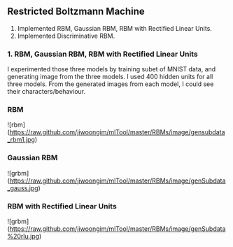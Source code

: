## Restricted Boltzmann Machine

1. Implemented RBM, Gaussian RBM, RBM with Rectified Linear Units.
2. Implemented Discriminative RBM.

### 1. RBM, Gaussian RBM, RBM with Rectified Linear Units
I experimented those three models by training subet of MNIST data, and generating image from
the three models.
I used 400 hidden units for all three models. From the generated images
from each model, I could see their characters/behaviour.

### RBM
![rbm] (https://raw.github.com/jiwoongim/mlTool/master/RBMs/image/gensubdata_rbm1.jpg)

### Gaussian RBM
![grbm] (https://raw.github.com/jiwoongim/mlTool/master/RBMs/image/genSubdata_gauss.jpg)


### RBM with Rectified Linear Units
![grbm] (https://raw.github.com/jiwoongim/mlTool/master/RBMs/image/genSubdata%20rlu.jpg)


